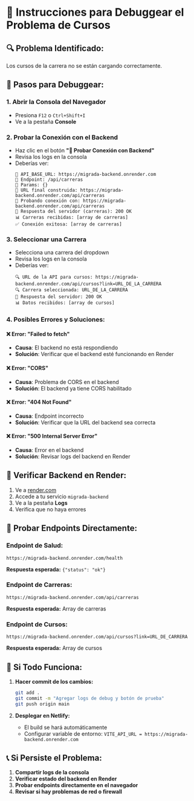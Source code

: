 # 🐛 Instrucciones para Debuggear el Problema de Cursos

## 🔍 **Problema Identificado:**
Los cursos de la carrera no se están cargando correctamente.

## 🧪 **Pasos para Debuggear:**

### 1. **Abrir la Consola del Navegador**
- Presiona `F12` o `Ctrl+Shift+I`
- Ve a la pestaña **Console**

### 2. **Probar la Conexión con el Backend**
- Haz clic en el botón **"🧪 Probar Conexión con Backend"**
- Revisa los logs en la consola
- Deberías ver:
  ```
  🔧 API_BASE_URL: https://migrada-backend.onrender.com
  🔧 Endpoint: /api/carreras
  🔧 Params: {}
  🔧 URL final construida: https://migrada-backend.onrender.com/api/carreras
  🧪 Probando conexión con: https://migrada-backend.onrender.com/api/carreras
  📡 Respuesta del servidor (carreras): 200 OK
  📊 Carreras recibidas: [array de carreras]
  ✅ Conexión exitosa: [array de carreras]
  ```

### 3. **Seleccionar una Carrera**
- Selecciona una carrera del dropdown
- Revisa los logs en la consola
- Deberías ver:
  ```
  🔍 URL de la API para cursos: https://migrada-backend.onrender.com/api/cursos?link=URL_DE_LA_CARRERA
  🔍 Carrera seleccionada: URL_DE_LA_CARRERA
  📡 Respuesta del servidor: 200 OK
  📊 Datos recibidos: [array de cursos]
  ```

### 4. **Posibles Errores y Soluciones:**

#### ❌ **Error: "Failed to fetch"**
- **Causa**: El backend no está respondiendo
- **Solución**: Verificar que el backend esté funcionando en Render

#### ❌ **Error: "CORS"**
- **Causa**: Problema de CORS en el backend
- **Solución**: El backend ya tiene CORS habilitado

#### ❌ **Error: "404 Not Found"**
- **Causa**: Endpoint incorrecto
- **Solución**: Verificar que la URL del backend sea correcta

#### ❌ **Error: "500 Internal Server Error"**
- **Causa**: Error en el backend
- **Solución**: Revisar logs del backend en Render

## 🔧 **Verificar Backend en Render:**

1. Ve a [render.com](https://render.com)
2. Accede a tu servicio `migrada-backend`
3. Ve a la pestaña **Logs**
4. Verifica que no haya errores

## 📱 **Probar Endpoints Directamente:**

### Endpoint de Salud:
```
https://migrada-backend.onrender.com/health
```
**Respuesta esperada:** `{"status": "ok"}`

### Endpoint de Carreras:
```
https://migrada-backend.onrender.com/api/carreras
```
**Respuesta esperada:** Array de carreras

### Endpoint de Cursos:
```
https://migrada-backend.onrender.com/api/cursos?link=URL_DE_CARRERA
```
**Respuesta esperada:** Array de cursos

## 🚀 **Si Todo Funciona:**

1. **Hacer commit de los cambios:**
   ```bash
   git add .
   git commit -m "Agregar logs de debug y botón de prueba"
   git push origin main
   ```

2. **Desplegar en Netlify:**
   - El build se hará automáticamente
   - Configurar variable de entorno: `VITE_API_URL = https://migrada-backend.onrender.com`

## 📞 **Si Persiste el Problema:**

1. **Compartir logs de la consola**
2. **Verificar estado del backend en Render**
3. **Probar endpoints directamente en el navegador**
4. **Revisar si hay problemas de red o firewall**
